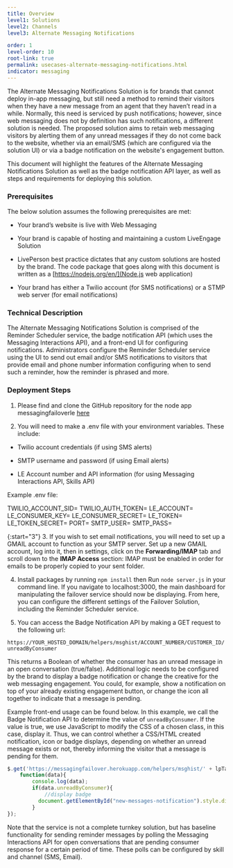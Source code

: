 ```yaml
---
title: Overview
level1: Solutions
level2: Channels
level3: Alternate Messaging Notifications

order: 1
level-order: 10
root-link: true
permalink: usecases-alternate-messaging-notifications.html
indicator: messaging
---
```


The Alternate Messaging Notifications Solution is for brands that cannot deploy in-app messaging, but still need a method to remind their visitors when they have a new message from an agent that they haven’t read in a while. Normally, this need is serviced by push notifications; however, since web messaging does not by definition has such notifications, a different solution is needed. The proposed solution aims to retain web messaging visitors by alerting them of any unread messages if they do not come back to the website, whether via an email/SMS (which are configured via the solution UI) or via a badge notification on the website's engagement button.

This document will highlight the features of the Alternate Messaging Notifications Solution as well as the badge notification API layer, as well as steps and requirements for deploying this solution.

### Prerequisites

The below solution assumes the following prerequisites are met:

* Your brand’s website is live with Web Messaging

* Your brand is capable of hosting and maintaining a custom LiveEngage Solution

* LivePerson best practice dictates that any custom solutions are hosted by the brand. The code package that goes along with this document is written as a [https://nodejs.org/en/](Node.js web application)

* Your brand has either a Twilio account (for SMS notifications) or a STMP web server (for email notifications)

### Technical Description

The Alternate Messaging Notifications Solution is comprised of the Reminder Scheduler service, the badge notification API (which uses the Messaging Interactions API), and a front-end UI for configuring notifications. Administrators configure the Reminder Scheduler service using the UI to send out email and/or SMS notifications to visitors that provide email and phone number information configuring when to send such a reminder, how the reminder is phrased and more.

### Deployment Steps

1. Please find and clone the GitHub repository for the node app messagingfailoverle [here](https://github.com/cjames1224/messagingfailoverle)

2. You will need to make a .env file with your environment variables. These include:

* Twilio account credentials (if using SMS alerts)

* SMTP username and password (if using Email alerts)

* LE Account number and API information (for using Messaging Interactions API, Skills API)

Example .env file:

TWILIO_ACCOUNT_SID=
TWILIO_AUTH_TOKEN=
LE_ACCOUNT=
LE_CONSUMER_KEY=
LE_CONSUMER_SECRET=
LE_TOKEN=
LE_TOKEN_SECRET=
PORT=
SMTP_USER=
SMTP_PASS=

{:start="3"}
3. If you wish to set email notifications, you will need to set up a GMAIL account to function as your SMTP server. Set up a new GMAIL account, log into it, then in settings, click on the **Forwarding/IMAP** tab and scroll down to the **IMAP Access** section: IMAP must be enabled in order for emails to be properly copied to your sent folder.

4. Install packages by running `npm install` then Run `node server.js` in your command line. If you navigate to localhost:3000, the main dashboard for manipulating the failover service should now be displaying. From here, you can configure the different settings of the Failover Solution, including the Reminder Scheduler service.

5. You can access the Badge Notification API by making a GET request to the following url:

`https://YOUR_HOSTED_DOMAIN/helpers/msghist/ACCOUNT_NUMBER/CUSTOMER_ID/unreadByConsumer`

This returns a Boolean of whether the consumer has an unread message in an open conversation (true/false). Additional logic needs to be configured by the brand to display a badge notification or change the creative for the web messaging engagement. You could, for example, show a notification on top of your already existing engagement button, or change the icon all together to indicate that a message is pending.

Example front-end usage can be found below. In this example, we call the Badge Notification API to determine the value of `unreadByConsumer`. If the value is true, we use JavaScript to modify the CSS of a chosen class, in this case, display it. Thus, we can control whether a CSS/HTML created notification, icon or badge displays, depending on whether an unread message exists or not, thereby informing the visitor that a message is pending for them.

```javascript
$.get('https://messagingfailover.herokuapp.com/helpers/msghist/' + lpTag.site + '/' + jwt_decode(token).sub + '/unreadByConsumer',
	function(data){
		console.log(data);
		if(data.unreadByConsumer){
			//display badge
		  document.getElementById("new-messages-notification").style.display="table";
		}
});
```

Note that the service is not a complete turnkey solution,  but has baseline functionality for sending reminder messages by polling the Messaging Interactions API for open conversations that are pending consumer response for a certain period of time. These polls can be configured by skill and channel (SMS, Email).
